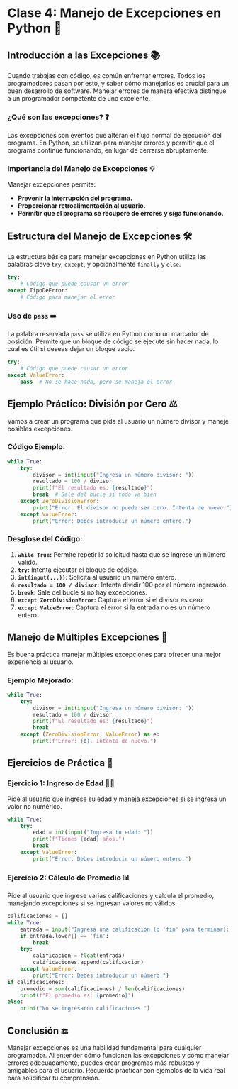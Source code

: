 # **Clase 4: Manejo de Excepciones en Python** 🚀

## **Introducción a las Excepciones** 📚

Cuando trabajas con código, es común enfrentar errores. Todos los programadores pasan por esto, y saber cómo manejarlos es crucial para un buen desarrollo de software. Manejar errores de manera efectiva distingue a un programador competente de uno excelente.

### **¿Qué son las excepciones?** ❓

Las excepciones son eventos que alteran el flujo normal de ejecución del programa. En Python, se utilizan para manejar errores y permitir que el programa continúe funcionando, en lugar de cerrarse abruptamente.

### **Importancia del Manejo de Excepciones** 💡

Manejar excepciones permite:

- **Prevenir la interrupción del programa.**
- **Proporcionar retroalimentación al usuario.**
- **Permitir que el programa se recupere de errores y siga funcionando.**

## **Estructura del Manejo de Excepciones** 🛠️

La estructura básica para manejar excepciones en Python utiliza las palabras clave `try`, `except`, y opcionalmente `finally` y `else`.

```python
try:
    # Código que puede causar un error
except TipoDeError:
    # Código para manejar el error
```

### **Uso de `pass`** ➡️

La palabra reservada `pass` se utiliza en Python como un marcador de posición. Permite que un bloque de código se ejecute sin hacer nada, lo cual es útil si deseas dejar un bloque vacío.

```python
try:
    # Código que puede causar un error
except ValueError:
    pass  # No se hace nada, pero se maneja el error
```

## **Ejemplo Práctico: División por Cero** ⚖️

Vamos a crear un programa que pida al usuario un número divisor y maneje posibles excepciones.

### **Código Ejemplo**:

```python
while True:
    try:
        divisor = int(input("Ingresa un número divisor: "))
        resultado = 100 / divisor
        print(f"El resultado es: {resultado}")
        break  # Sale del bucle si todo va bien
    except ZeroDivisionError:
        print("Error: El divisor no puede ser cero. Intenta de nuevo.")
    except ValueError:
        print("Error: Debes introducir un número entero.")
```

### **Desglose del Código**:

1. **`while True`:** Permite repetir la solicitud hasta que se ingrese un número válido.
2. **`try`:** Intenta ejecutar el bloque de código.
3. **`int(input(...))`:** Solicita al usuario un número entero.
4. **`resultado = 100 / divisor`:** Intenta dividir 100 por el número ingresado.
5. **`break`:** Sale del bucle si no hay excepciones.
6. **`except ZeroDivisionError`:** Captura el error si el divisor es cero.
7. **`except ValueError`:** Captura el error si la entrada no es un número entero.

## **Manejo de Múltiples Excepciones** 🔄

Es buena práctica manejar múltiples excepciones para ofrecer una mejor experiencia al usuario.

### **Ejemplo Mejorado**:

```python
while True:
    try:
        divisor = int(input("Ingresa un número divisor: "))
        resultado = 100 / divisor
        print(f"El resultado es: {resultado}")
        break
    except (ZeroDivisionError, ValueError) as e:
        print(f"Error: {e}. Intenta de nuevo.")
```

## **Ejercicios de Práctica** 📝

### **Ejercicio 1: Ingreso de Edad** 👶👵

Pide al usuario que ingrese su edad y maneja excepciones si se ingresa un valor no numérico.

```python
while True:
    try:
        edad = int(input("Ingresa tu edad: "))
        print(f"Tienes {edad} años.")
        break
    except ValueError:
        print("Error: Debes introducir un número entero.")
```

### **Ejercicio 2: Cálculo de Promedio** 📊

Pide al usuario que ingrese varias calificaciones y calcula el promedio, manejando excepciones si se ingresan valores no válidos.

```python
calificaciones = []
while True:
    entrada = input("Ingresa una calificación (o 'fin' para terminar): ")
    if entrada.lower() == 'fin':
        break
    try:
        calificacion = float(entrada)
        calificaciones.append(calificacion)
    except ValueError:
        print("Error: Debes introducir un número.")
if calificaciones:
    promedio = sum(calificaciones) / len(calificaciones)
    print(f"El promedio es: {promedio}")
else:
    print("No se ingresaron calificaciones.")
```

## **Conclusión** 🔚

Manejar excepciones es una habilidad fundamental para cualquier programador. Al entender cómo funcionan las excepciones y cómo manejar errores adecuadamente, puedes crear programas más robustos y amigables para el usuario. Recuerda practicar con ejemplos de la vida real para solidificar tu comprensión.
